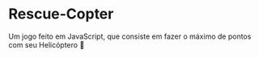 # Rescue-Copter
Um jogo feito em JavaScript, que consiste em fazer o máximo de pontos com seu Helicóptero 🚁
